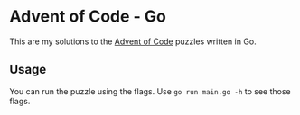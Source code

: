 # Advent of Code - Go

This are my solutions to the [Advent of Code](https://adventofcode.com/) puzzles written in Go.


## Usage

You can run the puzzle using the flags.
Use `go run main.go -h` to see those flags.
